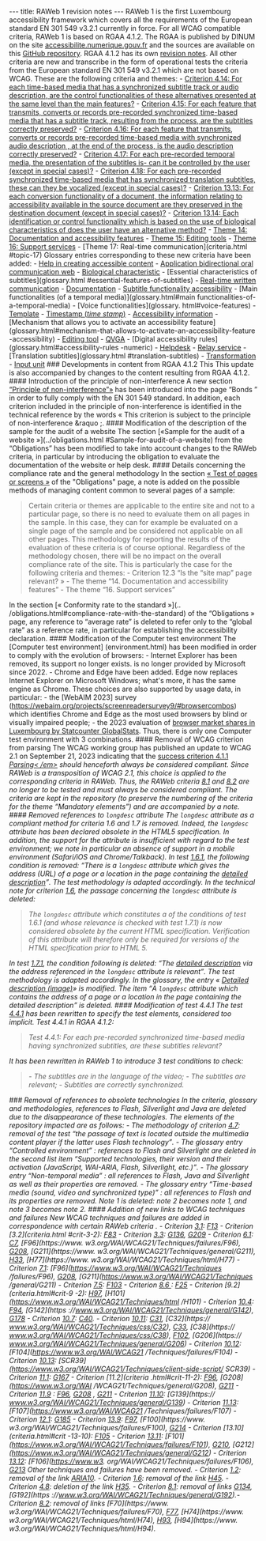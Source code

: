   --- title: RAWeb 1 revision notes --- RAWeb 1 is the first Luxembourg accessibility framework which covers all the requirements of the European standard EN 301 549 v3.2.1 currently in force. For all WCAG compatible criteria, RAWeb 1 is based on RGAA 4.1.2. The RGAA is published by DINUM on the site [accessibilite.numerique.gouv.fr](https://accessibilite.numerique.gouv.fr/) and the sources are available on this <a href="https://github .com/DISIC/accessibilite.numerique.gouv.fr/" rel="noreferrer noopener">GitHub repository</a>. RGAA 4.1.2 has its own [revision notes](../rgaa4.1.2/notes-revision.html). All other criteria are new and transcribe in the form of operational tests the criteria from the European standard EN 301 549 v3.2.1 which are not based on WCAG. These are the following criteria and themes: - [Criterion 4.14: For each time-based media that has a synchronized subtitle track or audio description, are the control functionalities of these alternatives presented at the same level than the main features?](criteria.html#crit-4-14) - [Criterion 4.15: For each feature that transmits, converts or records pre-recorded synchronized time-based media that has a subtitle track, resulting from the process, are the subtitles correctly preserved?](criteria.html#crit-4-15) - [Criterion 4.16: For each feature that transmits, converts or records pre-recorded time-based media with synchronized audio description , at the end of the process, is the audio description correctly preserved?](criteria.html#crit-4-16) - [Criterion 4.17: For each pre-recorded temporal media, the presentation of the subtitles is- can it be controlled by the user (except in special cases)?](criteria.html#crit-4-17) - [Criterion 4.18: For each pre-recorded synchronized time-based media that has synchronized translation subtitles, these can they be vocalized (except in special cases)?](criteria.html#crit-4-18) - [Criterion 13.13: For each conversion functionality of a document, the information relating to accessibility available in the source document are they preserved in the destination document (except in special cases)?](criteria.html#crit-13-13) - [Criterion 13.14: Each identification or control functionality which is based on the use of biological characteristics of does the user have an alternative method?](criteres.html#crit-13-14) - [Theme 14: Documentation and accessibility features](criteres.html#topic-14) - [ Theme 15: Editing tools](criteria.html#topic-15) - [Theme 16: Support services](criteria.html#topic-16) - [Theme 17: Real-time communication](criteria.html #topic-17) Glossary entries corresponding to these new criteria have been added: - [Help in creating accessible content](glossary.html#help-a-la-creation-de-accessible-content) - [Application bidirectional oral communication web](glossary.html#bidirectional-oral-communication-web-application) - [Biological characteristic](glossary.html#biological-characteristic) - [Essential characteristics of subtitles](glossary.html #essential-features-of-subtitles) - [Real-time written communication](glossary.html#real-time-written-communication) - [Documentation](glossary.html#documentation) - [Subtitle functionality accessibility](glossary.html#accessibility-functionality) - [Main functionalities (of a temporal media)](glossary.html#main functionalities-of-a-temporal-media) - [Voice functionalities](glossary. html#voice-features) - [Template](glossary.html#template) - [Timestamp (<em lang="en">time stamp</em>)](glossary.html#timestamp-time-stamp) - [ Accessibility information](glossary.html#accessibility-information) - [Mechanism that allows you to activate an accessibility feature](glossary.html#mechanism-that-allows-to-activate-an-accessibility-feature -accessibility) - [Editing tool](glossary.html#edition-tool) - [QVGA](glossary.html#qvga) - [Digital accessibility rules](glossary.html#accessibility-rules -numeric) - [Helpdesk](glossary.html#helpdesk) - [Relay service](glossary.html#relay-service) - [Translation subtitles](glossary.html #translation-subtitles) - [Transformation](glossary.html#transformation) - [Input unit](glossary.html#input-unit) ### Developments in content from RGAA 4.1.2 This This update is also accompanied by changes to the content resulting from RGAA 4.1.2. #### Introduction of the principle of non-interference A new section [&ldquo;Principle of non-interference&rdquo;&raquo;](../obligations.html#principle-of-non-interference) has been introduced into the page &ldquo;Bonds&nbsp;&rdquo; in order to fully comply with the EN 301 549 standard. In addition, each criterion included in the principle of non-interference is identified in the technical reference by the words &laquo;&nbsp;This criterion is subject to the principle of non-interference&nbsp;&raquo ;. #### Modification of the description of the sample for the audit of a website The section [&laquo;Sample for the audit of a website&nbsp;&raquo;](../obligations.html #Sample-for-audit-of-a-website) from the &ldquo;Obligations&rdquo; has been modified to take into account changes to the RAWeb criteria, in particular by introducing the obligation to evaluate the documentation of the website or help desk. #### Details concerning the compliance rate and the general methodology In the section [&laquo;&nbsp;Test of pages or screens&nbsp;&raquo;](../obligations.html#test-of-pages-or-screens) of the "Obligations" page, a note is added on the possible methods of managing content common to several pages of a sample: <blockquote> Certain criteria or themes are applicable to the entire site and not to a particular page, so there is no need to evaluate them on all pages in the sample. In this case, they can for example be evaluated on a single page of the sample and be considered not applicable on all other pages. This methodology for reporting the results of the evaluation of these criteria is of course optional. Regardless of the methodology chosen, there will be no impact on the overall compliance rate of the site. This is particularly the case for the following criteria and themes: - Criterion 12.3 “Is the “site map” page relevant? » - The theme “14. Documentation and accessibility features” - The theme “16. Support services” </blockquote> In the section [&laquo;&nbsp;Conformity rate to the standard&nbsp;&raquo;](.. /obligations.html#compliance-rate-with-the-standard) of the &ldquo;Obligations&nbsp;&raquo; page, any reference to &ldquo;average rate&rdquo; is deleted to refer only to the &ldquo;global rate&rdquo; as a reference rate, in particular for establishing the accessibility declaration. #### Modification of the Computer test environment The [Computer test environment] (environment.html) has been modified in order to comply with the evolution of browsers: - Internet Explorer has been removed, its support no longer exists. is no longer provided by Microsoft since 2022. - Chrome and Edge have been added. Edge now replaces Internet Explorer on Microsoft Windows; what's more, it has the same engine as Chrome. These choices are also supported by usage data, in particular: - the [WebAIM 2023] survey (https://webaim.org/projects/screenreadersurvey9/#browsercombos) which identifies Chrome and Edge as the most used browsers by blind or visually impaired people; - the 2023 evaluation of [browser market shares in Luxembourg by Statcounter GlobalStats](https://gs.statcounter.com/browser-market-share/all/luxembourg/2023). Thus, there is only one Computer test environment with 3 combinations. #### Removal of WCAG criterion from parsing The WCAG working group has published an update to WCAG 2.1 on September 21, 2023</a> indicating that the <a href="https://www.w3.org/TR/WCAG21/#parsing">success criterion 4.1.1 <em lng="en">Parsing< /em></a> should henceforth always be considered compliant. Since RAWeb is a transposition of WCAG 2.1, this choice is applied to the corresponding criteria in RAWeb. Thus, the RAWeb criteria [8.1](criteria.html#crit-8-1) and [8.2](criteria.html#crit-8-2) are no longer to be tested and must always be considered compliant. The criteria are kept in the repository (to preserve the numbering of the criteria for the theme “Mandatory elements”) and are accompanied by a note. #### Removed references to `longdesc` attribute The `longdesc` attribute as a compliant method for criteria 1.6 and 1.7 is removed. Indeed, the `longdesc` attribute has been declared obsolete in the HTML5 specification. In addition, the support for the attribute is insufficient with regard to the test environment; we note in particular an absence of support in a mobile environment (Safari/iOS and Chrome/Talkback). In test [1.6.1](criteria.html#test-1-6-1), the following condition is removed: <q>There is a `longdesc` attribute which gives the address (URL) of a page or a location in the page containing the [detailed description](glossary.html#description-detailee-image)</q>. The test methodology is adapted accordingly. In the technical note for criterion [1.6](criteria.html#crit-1-6), the passage concerning the `longdesc` attribute is deleted: <blockquote> The <code>longdesc</code> attribute which constitutes a of the conditions of test 1.6.1 (and whose relevance is checked with test 1.7.1) is now considered obsolete by the current HTML specification. Verification of this attribute will therefore only be required for versions of the HTML specification prior to HTML 5. </blockquote> In test [1.7.1](criteria.html#test-1-7-1), the condition following is deleted: <q>The [detailed description](glossary.html#description-detailee-image) via the address referenced in the `longdesc` attribute is relevant</q>. The test methodology is adapted accordingly. In the glossary, the entry &laquo;&nbsp;[Detailed description (image)](glossary.html#detail-description-image)&raquo; is modified. The item <q>A `longdesc` attribute which contains the address of a page or a location in the page containing the detailed description</q> is deleted. #### Modification of test 4.4.1 The test [4.4.1](criteria.html#test-4-4-1) has been rewritten to specify the test elements, considered too implicit. Test 4.4.1 in RGAA 4.1.2: <blockquote>Test 4.4.1: For each pre-recorded synchronized time-based media having synchronized subtitles, are these subtitles relevant?</blockquote> It has been rewritten in RAWeb 1 to introduce 3 test conditions to check: <blockquote> - The subtitles are in the language of the video; - The subtitles are relevant; - Subtitles are correctly synchronized. </blockquote> ### Removal of references to obsolete technologies In the criteria, glossary and methodologies, references to Flash, Silverlight and Java are deleted due to the disappearance of these technologies. The elements of the repository impacted are as follows: - The methodology of criterion [4.7](criteria.html#crit-4-7): removal of the test <q>the passage of text is located outside the multimedia content player if the latter uses Flash technology</q>. - The glossary entry &ldquo;Controlled environment&rdquo; : references to Flash and Silverlight are deleted in the second list item <q>Supported technologies, their version and their activation (JavaScript, WAI-ARIA, Flash, Silverlight, etc.)</q>. - The glossary entry &ldquo;Non-temporal media&rdquo; : all references to Flash, Java and Silverlight as well as their properties are removed. - The glossary entry &ldquo;Time-based media (sound, video and synchronized type)&rdquo; : all references to Flash and its properties are removed. Note 1 is deleted: note 2 becomes note 1, and note 3 becomes note 2. #### Addition of new links to WCAG techniques and failures New WCAG techniques and failures are added in correspondence with certain RAWeb criteria . - Criterion [3.1](criteria.html#crit-3-1): [F13](https://www.w3.org/WAI/WCAG21/Techniques/failures/F13) - Criterion [3.2](criteria.html #crit-3-2): [F83](https://www.w3.org/WAI/WCAG21/Techniques/failures/F83) - Criterion [3.3](criteria.html#crit-3-3): [ G136](https://www.w3.org/WAI/WCAG21/Techniques/general/G136), [G209](https://www.w3.org/WAI/WCAG21/Techniques/general/G209) - Criterion [6.1](criteria.html#crit-6-1): [C7](https://www.w3.org/WAI/WCAG21/Techniques/css/C7), [F96](https://www. w3.org/WAI/WCAG21/Techniques/failures/F96), [G208](https://www.w3.org/WAI/WCAG21/Techniques/general/G208), [G211](https://www. w3.org/WAI/WCAG21/Techniques/general/G211), [H33](https://www.w3.org/WAI/WCAG21/Techniques/html/H33), [H77](https://www. w3.org/WAI/WCAG21/Techniques/html/H77) - Criterion [7.1](criteria.html#crit-7-1): [F96](https://www.w3.org/WAI/WCAG21/Techniques /failures/F96), [G208](https://www.w3.org/WAI/WCAG21/Techniques/general/G208), [G211](https://www.w3.org/WAI/WCAG21/Techniques /general/G211) - Criterion [7.5](criteria.html#crit-7-5): [F103](https://www.w3.org/WAI/WCAG21/Techniques/failures/F103) - Criterion [8.6 ](criteria.html#crit-8-6): [F25](https://www.w3.org/WAI/WCAG21/Techniques/failures/F25) - Criterion [9.2](criteria.html#crit-9 -2): [H97](https://www.w3.org/WAI/WCAG21/Techniques/html/H97), [H101](https://www.w3.org/WAI/WCAG21/Techniques/html /H101) - Criterion [10.4](criteria.html#crit-10-4): [F94](https://www.w3.org/WAI/WCAG21/Techniques/failures/F94), [G142](https ://www.w3.org/WAI/WCAG21/Techniques/general/G142), [G178](https://www.w3.org/WAI/WCAG21/Techniques/general/G178) - Criterion [10.7]( criteria.html#crit-10-7): [C40](https://www.w3.org/WAI/WCAG21/Techniques/css/C40). - Criterion [10.11](criteria.html#crit-10-11): [C31](https://www.w3.org/WAI/WCAG21/Techniques/css/C31), [C32](https:// www.w3.org/WAI/WCAG21/Techniques/css/C32), [C33](https://www.w3.org/WAI/WCAG21/Techniques/css/C33), [C38](https:// www.w3.org/WAI/WCAG21/Techniques/css/C38), [F102](https://www.w3.org/WAI/WCAG21/Techniques/failures/F102), [G206](https:// www.w3.org/WAI/WCAG21/Techniques/general/G206) - Criterion [10.12](criteria.html#crit-10-12): [F104](https://www.w3.org/WAI/WCAG21 /Techniques/failures/F104) - Criterion [10.13](criteria.html#crit-10-13): [SCR39](https://www.w3.org/WAI/WCAG21/Techniques/client-side-script/ SCR39) - Criterion [11.1](criteria.html#crit-11-1): [G167](https://www.w3.org/WAI/WCAG21/Techniques/general/G167) - Criterion [11.2](criteria .html#crit-11-2): [F96](https://www.w3.org/WAI/WCAG21/Techniques/failures/F96), [G208](https://www.w3.org/WAI /WCAG21/Techniques/general/G208), [G211](https://www.w3.org/WAI/WCAG21/Techniques/general/G211) - Criterion [11.9](criteria.html#crit-11-9) : [F96](https://www.w3.org/WAI/WCAG21/Techniques/failures/F96), [G208](https://www.w3.org/WAI/WCAG21/Techniques/general/G208) , [G211](https://www.w3.org/WAI/WCAG21/Techniques/general/G211) - Criterion [11.10](criteria.html#crit-11-10): [G139](https:// www.w3.org/WAI/WCAG21/Techniques/general/G139) - Criterion [11.13](criteria.html#crit-11-13): [F107](https://www.w3.org/WAI/WCAG21 /Techniques/failures/F107) - Criterion [12.1](criteria.html#crit-12-1): [G185](https://www.w3.org/WAI/WCAG21/Techniques/general/G185) - Criterion [13.9](criteria.html#crit-13-9): [F97](https://www.w3.org/WAI/WCAG21/Techniques/failures/F97), [F100](https://www. w3.org/WAI/WCAG21/Techniques/failures/F100), [G214](https://www.w3.org/WAI/WCAG21/Techniques/general/G214) - Criterion [13.10](criteria.html#crit -13-10): [F105](https://www.w3.org/WAI/WCAG21/Techniques/failures/F105) - Criterion [13.11](criteria.html#crit-13-11): [F101] (https://www.w3.org/WAI/WCAG21/Techniques/failures/F101), [G210](https://www.w3.org/WAI/WCAG21/Techniques/general/G210), [G212] (https://www.w3.org/WAI/WCAG21/Techniques/general/G212) - Criterion [13.12](criteria.html#crit-13-12): [F106](https://www.w3. org/WAI/WCAG21/Techniques/failures/F106), [G213](https://www.w3.org/WAI/WCAG21/Techniques/general/G213) Other techniques and failures have been removed. - Criterion [1.2](criteria.html#crit-1-2): removal of the link [ARIA10](https://www.w3.org/WAI/WCAG21/Techniques/aria/ARIA10). - Criterion [1.6](criteria.html#crit-1-6): removal of the link [H45](https://www.w3.org/WAI/WCAG21/Techniques/html/H45). - Criterion [4.8](criteria.html#crit-4-8): deletion of the link [H35](https://www.w3.org/WAI/WCAG21/Techniques/html/H35). - Criterion [8.1](criteria.html#crit-8-1): removal of links [G134](https://www.w3.org/WAI/WCAG21/Techniques/general/G134), [G192](https ://www.w3.org/WAI/WCAG21/Techniques/general/G192).- Criterion [8.2](criteria.html#crit-8-2): removal of links [F70](https://www. w3.org/WAI/WCAG21/Techniques/failures/F70), [F77](https://www.w3.org/WAI/WCAG21/Techniques/failures/F77), [H74](https://www. w3.org/WAI/WCAG21/Techniques/html/H74), [H93](https://www.w3.org/WAI/WCAG21/Techniques/html/H93), [H94](https://www. w3.org/WAI/WCAG21/Techniques/html/H94).